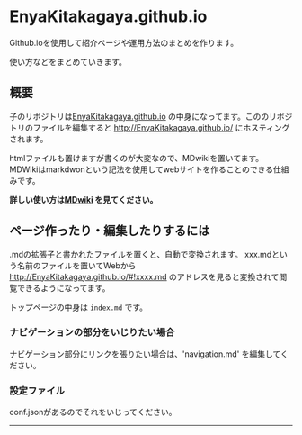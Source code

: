# EnyaKitakagaya.github.io
Github.ioを使用して紹介ページや運用方法のまとめを作ります。

使い方などをまとめていきます。

## 概要

子のリポジトリは[EnyaKitakagaya.github.io](http://EnyaKitakagaya.github.io/) の中身になってます。こののリポジトリのファイルを編集すると http://EnyaKitakagaya.github.io/ にホスティングされます。

htmlファイルも置けますが書くのが大変なので、MDwikiを置いてます。
MDWikiはmarkdwonという記法を使用してwebサイトを作ることのできる仕組みです。

**詳しい使い方は[MDwiki](http://dynalon.github.io/mdwiki/) を見てください。**

## ページ作ったり・編集したりするには
.mdの拡張子と書かれたファイルを置くと、自動で変換されます。
xxx.mdという名前のファイルを置いてWebから
http://EnyaKitakagaya.github.io/#!xxxx.md
のアドレスを見ると変換されて閲覧できるようになってます。

トップページの中身は `index.md` です。

### ナビゲーションの部分をいじりたい場合

ナビゲーション部分にリンクを張りたい場合は、'navigation.md' を編集してください。

### 設定ファイル
conf.jsonがあるのでそれをいじってください。



****
